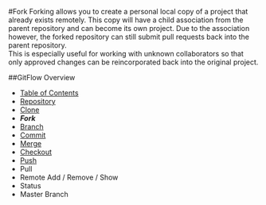 #Fork
Forking allows you to create a personal local copy of a project that already exists remotely. 
This copy will have a child association from the parent repository and can become its own project.
Due to the association however, the forked repository can still submit pull requests back into the parent repository.   
This is especially useful for working with unknown collaborators so that only approved changes can be reincorporated back into the original project.

##GitFlow Overview
* [Table of Contents](./README.MD)
* [Repository](./Repository.md)
* [Clone](./Clones.md)
* _**Fork**_
* [Branch](./Branches.md)
* [Commit](./Commits.md)
* [Merge](./Merges.md)
* [Checkout](./Checkout.md)
* [Push](./Push.md)
* Pull 
* Remote Add / Remove / Show
* Status
* Master Branch 